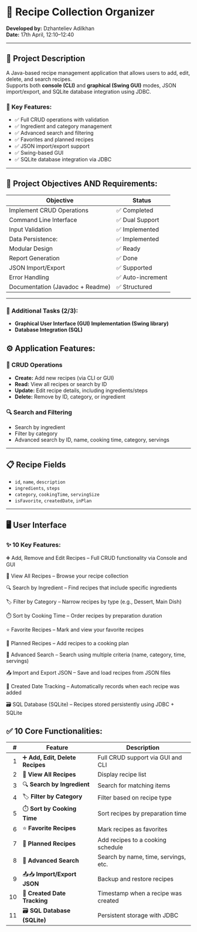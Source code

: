 # 🍲 Recipe Collection Organizer

**Developed by:** Dzhanteliev Adilkhan  
**Date:** 17th April, 12:10–12:40  

---

## 📘 Project Description

A Java-based recipe management application that allows users to add, edit, delete, and search recipes.  
Supports both **console (CLI)** and **graphical (Swing GUI)** modes, JSON import/export, and SQLite database integration using JDBC.

### 🧾 Key Features:
- ✅ Full CRUD operations with validation
- ✅ Ingredient and category management
- ✅ Advanced search and filtering
- ✅ Favorites and planned recipes
- ✅ JSON import/export support
- ✅ Swing-based GUI
- ✅ SQLite database integration via JDBC

---

## 🎯 Project Objectives AND Requirements:

| Objective                        | Status            |
|----------------------------------|-------------------|
| Implement CRUD Operations        | ✅ Completed       |
| Command Line Interface           | ✅ Dual Support    |
| Input Validation                 | ✅ Implemented     |
| Data Persistence:                | ✅ Implemented     |
| Modular Design                   | ✅ Ready           |
| Report Generation                | ✅ Done            |
| JSON Import/Export               | ✅ Supported       |
| Error Handling                   | ✅ Auto-increment  |
| Documentation (Javadoc + Readme) | ✅ Structured      |

---
### 🧩 Additional Tasks (2/3):
- **Graphical User Interface (GUI) Implementation (Swing library)**
- **Database Integration (SQL)**


## ⚙️ Application Features:

### 🔄 CRUD Operations
- **Create:** Add new recipes (via CLI or GUI)
- **Read:** View all recipes or search by ID
- **Update:** Edit recipe details, including ingredients/steps
- **Delete:** Remove by ID, category, or ingredient

### 🔍 Search and Filtering
- Search by ingredient
- Filter by category
- Advanced search by ID, name, cooking time, category, servings

---

## 📋 Recipe Fields

- `id`, `name`, `description`
- `ingredients`, `steps`
- `category`, `cookingTime`, `servingSize`
- `isFavorite`, `createdDate`, `inPlan`

---

## 🖥️ User Interface

### ✨ 10 Key Features:

➕ Add, Remove and Edit Recipes – Full CRUD functionality via Console and GUI

📖 View All Recipes – Browse your recipe collection

🔍 Search by Ingredient – Find recipes that include specific ingredients

🏷️ Filter by Category – Narrow recipes by type (e.g., Dessert, Main Dish)

⏱️ Sort by Cooking Time – Order recipes by preparation duration

⭐ Favorite Recipes – Mark and view your favorite recipes

📅 Planned Recipes – Add recipes to a cooking plan

🧠 Advanced Search – Search using multiple criteria (name, category, time, servings)

📤 Import and Export JSON – Save and load recipes from JSON files

📆 Created Date Tracking – Automatically records when each recipe was added

🗃️ SQL Database (SQLite) – Recipes stored persistently using JDBC + SQLite


## ✅ 10 Core Functionalities:

| # | Feature                          | Description |
|--:|----------------------------------|-------------|
| 1 | ➕ **Add, Edit, Delete Recipes** | Full CRUD support via GUI and CLI |
| 2 | 📖 **View All Recipes**          | Display recipe list |
| 3 | 🔍 **Search by Ingredient**      | Search for matching items |
| 4 | 🏷️ **Filter by Category**        | Filter based on recipe type |
| 5 | ⏱️ **Sort by Cooking Time**      | Sort recipes by preparation time |
| 6 | ⭐ **Favorite Recipes**          | Mark recipes as favorites |
| 7 | 📅 **Planned Recipes**           | Add recipes to a cooking schedule |
| 8 | 🧠 **Advanced Search**           | Search by name, time, servings, etc. |
| 9 | 📤📥 **Import/Export JSON**      | Backup and restore recipes |
|10 | 📆 **Created Date Tracking**     | Timestamp when a recipe was created |
|11 | 🗃️ **SQL Database (SQLite)**     | Persistent storage with JDBC |


